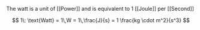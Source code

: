 The watt is a unit of [[Power]] and is equivalent to 1 [[Joule]] per [[Second]]

$$
1\: \text{Watt} = 1\,W = 1\,\frac{J}{s} = 1 \frac{kg \cdot m^2}{s^3}
$$
